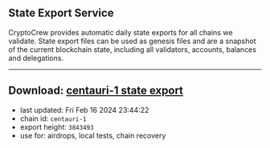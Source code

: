 ## State Export Service
CryptoCrew provides automatic daily state exports for all chains we validate. State export files can be used as genesis files and are a snapshot of the current blockchain state, including all validators, accounts, balances and delegations.

---
**Download: [centauri-1 state export](https://dl-eu2.ccvalidators.com/SERVICE/composable/centauri-1_export_3843493.json)**
---

- last updated: Fri Feb 16 2024 23:44:22
- chain id: `centauri-1`
- export height: `3843493`
- use for: airdrops, local tests, chain recovery
